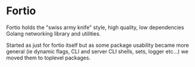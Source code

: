 # Fortio

Fortio holds the "swiss army knife" style, high quality, low dependencies Golang networking library and utilities.

Started as just for fortio itself but as some package usability became more general (ie dynamic flags, CLI and server CLI shells, sets, logger etc...) 
we moved them to toplevel packages.
